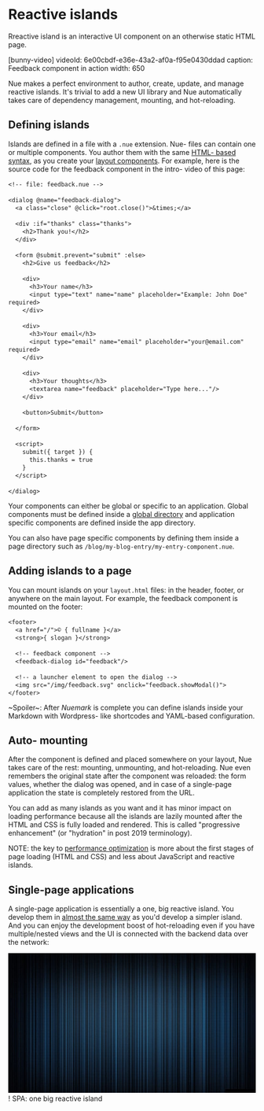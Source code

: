 

# Reactive islands
Rreactive island is an interactive UI component on an otherwise static HTML page.

[bunny-video]
  videoId: 6e00cbdf-e36e-43a2-af0a-f95e0430ddad
  caption: Feedback component in action
  width: 650

Nue makes a perfect environment to author, create, update, and manage reactive islands. It's trivial to add a new UI library and Nue automatically takes care of dependency management, mounting, and hot-reloading.


## Defining islands
Islands are defined in a file with a `.nue` extension. Nue- files can contain one or multiple components. You author them with the same [HTML- based syntax](template-syntax), as you create your [layout components](layout-components). For example, here is the source code for the feedback component in the intro- video of this page:


```
<!-- file: feedback.nue -->

<dialog @name="feedback-dialog">
  <a class="close" @click="root.close()">&times;</a>

  <div :if="thanks" class="thanks">
    <h2>Thank you!</h2>
  </div>

  <form @submit.prevent="submit" :else>
    <h2>Give us feedback</h2>

    <div>
      <h3>Your name</h3>
      <input type="text" name="name" placeholder="Example: John Doe" required>
    </div>

    <div>
      <h3>Your email</h3>
      <input type="email" name="email" placeholder="your@email.com" required>
    </div>

    <div>
      <h3>Your thoughts</h3>
      <textarea name="feedback" placeholder="Type here..."/>
    </div>

    <button>Submit</button>

  </form>

  <script>
    submit({ target }) {
      this.thanks = true
    }
  </script>

</dialog>
```

Your components can either be global or specific to an application. Global components must be defined inside a [global directory](files-and-directories.html#deps) and application specific components are defined inside the app directory.

You can also have page specific components by defining them inside a page directory such as `/blog/my-blog-entry/my-entry-component.nue`.


## Adding islands to a page
You can mount islands on your `layout.html` files: in the header, footer, or anywhere on the main layout. For example, the feedback component is mounted on the footer:


```
<footer>
  <a href="/">© { fullname }</a>
  <strong>{ slogan }</strong>

  <!-- feedback component -->
  <feedback-dialog id="feedback"/>

  <!-- a launcher element to open the dialog -->
  <img src="/img/feedback.svg" onclick="feedback.showModal()">
</footer>
```

~Spoiler~: After *Nuemark* is complete you can define islands inside your Markdown with Wordpress- like shortcodes and YAML-based configuration.


## Auto- mounting
After the component is defined and placed somewhere on your layout, Nue takes care of the rest: mounting, unmounting, and hot-reloading. Nue even remembers the original state after the component was reloaded: the form values, whether the dialog was opened, and in case of a single-page application the state is completely restored from the URL.

You can add as many islands as you want and it has minor impact on loading performance because all the islands are lazily mounted after the HTML and CSS is fully loaded and rendered. This is called "progressive enhancement" (or "hydration" in post 2019 terminology).

NOTE: the key to [performance optimization](performance-optimization) is more about the first stages of page loading (HTML and CSS) and less about JavaScript and reactive islands.


## Single-page applications
A single-page application is essentially a one, big reactive island. You develop them in [almost the same way](../tutorials/build-a-simple-spa.html) as you'd develop a simpler island. And you can enjoy the development boost of hot-reloading even if you have multiple/nested views and the UI is connected with the backend data over the network:

![video](/docs/img/stripes.jpg)
! SPA: one big reactive island